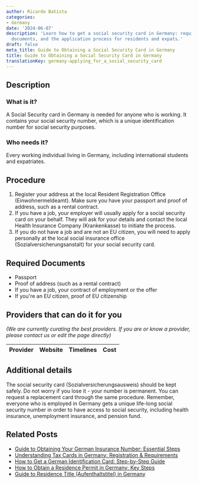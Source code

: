 ```yaml
---
author: Ricardo Batista
categories:
- Germany
date: '2024-06-07'
description: 'Learn how to get a social security card in Germany: requirements, necessary
  documents, and the application process for residents and expats.'
draft: false
meta_title: Guide to Obtaining a Social Security Card in Germany
title: Guide to Obtaining a Social Security Card in Germany
translationKey: germany-applying_for_a_social_security_card
---
```


## Description
### What is it?
A Social Security card in Germany is needed for anyone who is working. It contains your social security number, which is a unique identification number for social security purposes.

### Who needs it?
Every working individual living in Germany, including international students and expatriates.

## Procedure
1. Register your address at the local Resident Registration Office (Einwohnermeldeamt). Make sure you have your passport and proof of address, such as a rental contract.
2. If you have a job, your employer will usually apply for a social security card on your behalf. They will ask for your details and contact the local Health Insurance Company (Krankenkasse) to initiate the process.
3. If you do not have a job and are not an EU citizen, you will need to apply personally at the local social insurance office (Sozialversicherungsanstalt) for your social security card.

## Required Documents
- Passport
- Proof of address (such as a rental contract)
- If you have a job, your contract of employment or the offer
- If you're an EU citizen, proof of EU citizenship

## Providers that can do it for you

_(We are currently curating the best providers. If you are or know a provider, please contact us or edit the page directly)_

| Provider        |     Website     |     Timelines    |       Cost      |
| :-------------: | :-------------: |  :-------------: | :-------------: |

## Additional details
The social security card (Sozialversicherungsausweis) should be kept safely. Do not worry if you lose it - your number is permanent. You can request a replacement card through the same procedure. Remember, everyone who is employed in Germany gets a unique life-long social security number in order to have access to social security, including health insurance, unemployment insurance, and pension fund.
## Related Posts

- [Guide to Obtaining Your German Insurance Number: Essential Steps](https://tramitit.com/guides/germany/applying_for_an_insurance_number/)
- [Understanding Tax Cards in Germany: Registration & Requirements](https://tramitit.com/guides/germany/applying_for_a_tax_card/)
- [How to Get a German Identification Card: Step-by-Step Guide](https://tramitit.com/guides/germany/application_for_an_id_card/)
- [How to Obtain a Residence Permit in Germany: Key Steps](https://tramitit.com/guides/germany/applying_for_a_residence_permit/)
- [Guide to Residence Title (Aufenthaltstitel) in Germany](https://tramitit.com/guides/germany/application_for_a_residence_title/)